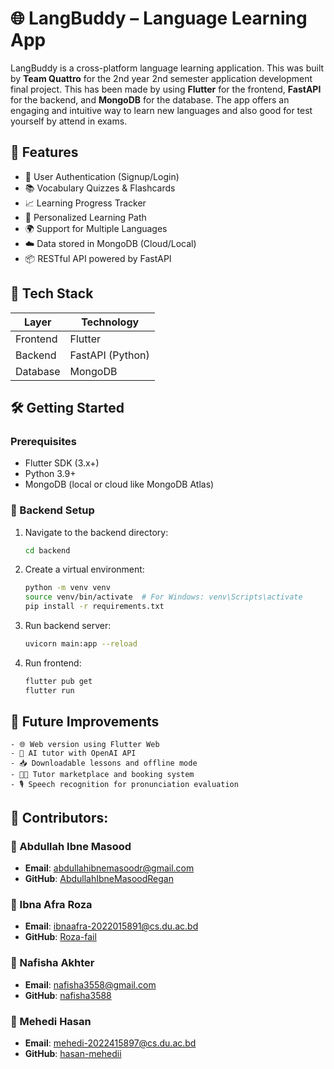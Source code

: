 # 🌐 LangBuddy – Language Learning App

LangBuddy is a cross-platform language learning application. This was built by **Team Quattro** for the 2nd year 2nd semester application development final project. This has been made by using **Flutter** for the frontend, **FastAPI** for the backend, and **MongoDB** for the database. The app offers an engaging and intuitive way to learn new languages and also good for test yourself by attend in exams.

## 📱 Features

- 🔐 User Authentication (Signup/Login)
- 📚 Vocabulary Quizzes & Flashcards
- 📈 Learning Progress Tracker
- 🎯 Personalized Learning Path
- 🌍 Support for Multiple Languages
- ☁️ Data stored in MongoDB (Cloud/Local)
- 📦 RESTful API powered by FastAPI

## 🧰 Tech Stack

| Layer                          | Technology         |
|--------------------------------|--------------------|
| Frontend                       | Flutter            |
| Backend                        | FastAPI (Python)   |
| Database                       | MongoDB            |

## 🛠️ Getting Started

### Prerequisites

- Flutter SDK (3.x+)
- Python 3.9+
- MongoDB (local or cloud like MongoDB Atlas)

### 🔧 Backend Setup

1. Navigate to the backend directory:
   ```bash
   cd backend
   ```

2. Create a virtual environment:
    ```bash
    python -m venv venv
    source venv/bin/activate  # For Windows: venv\Scripts\activate
    pip install -r requirements.txt
   ```

3. Run backend server:
    ```bash
   uvicorn main:app --reload
   ```
   
4. Run frontend:
    ```bash
   flutter pub get
   flutter run
    ```

## 🚀 Future Improvements
    - 🌐 Web version using Flutter Web
    - 🧠 AI tutor with OpenAI API
    - 📥 Downloadable lessons and offline mode
    - 🧑‍🏫 Tutor marketplace and booking system
    - 🎙️ Speech recognition for pronunciation evaluation


## 🙌 Contributors:
### 👤 Abdullah Ibne Masood
- **Email**: [abdullahibnemasoodr@gmail.com](mailto:abdullahibnemasoodr@gmail.com)
- **GitHub**: [AbdullahIbneMasoodRegan](https://github.com/AbdullahIbneMasoodRegan)

### 👤 Ibna Afra Roza
- **Email**: [ibnaafra-2022015891@cs.du.ac.bd](mailto:ibnaafra-2022015891@cs.du.ac.bd)
- **GitHub**: [Roza-fail](https://www.github.com/Roza-fail)

### 👤 Nafisha Akhter
- **Email**: [nafisha3558@gmail.com](mailto:nafisha3558@gmail.com)
- **GitHub**: [nafisha3588](https://github.com/nafisha3588)

### 👤 Mehedi Hasan
- **Email**: [mehedi-2022415897@cs.du.ac.bd](mailto:mehedi-2022415897@cs.du.ac.bd)
- **GitHub**: [hasan-mehedii](https://www.github.com/hasan-mehedii)